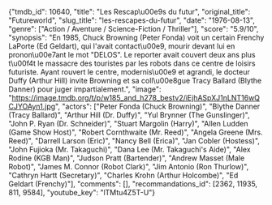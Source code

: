 {"tmdb_id": 10640, "title": "Les Rescap\u00e9s du futur", "original_title": "Futureworld", "slug_title": "les-rescapes-du-futur", "date": "1976-08-13", "genre": ["Action / Aventure / Science-Fiction / Thriller"], "score": "5.9/10", "synopsis": "En 1985, Chuck Browning (Peter Fonda) voit un certain Frenchy LaPorte (Ed Geldart), qui l'avait contact\u00e9, mourir devant lui en pronon\u00e7ant le mot \"DELOS\". Le reporter avait couvert deux ans plus t\u00f4t le massacre des touristes par les robots dans ce centre de loisirs futuriste. Ayant rouvert le centre, modernis\u00e9 et agrandi, le docteur Duffy (Arthur Hill) invite Browning et sa coll\u00e8gue Tracy Ballard (Blythe Danner) pour juger impartialement.", "image": "https://image.tmdb.org/t/p/w185_and_h278_bestv2/iEjhASpXJ1nLNT16wQCJYOAyn1.jpg", "actors": ["Peter Fonda (Chuck Browning)", "Blythe Danner (Tracy Ballard)", "Arthur Hill (Dr. Duffy)", "Yul Brynner (The Gunslinger)", "John P. Ryan (Dr. Schneider)", "Stuart Margolin (Harry)", "Allen Ludden (Game Show Host)", "Robert Cornthwaite (Mr. Reed)", "Angela Greene (Mrs. Reed)", "Darrell Larson (Eric)", "Nancy Bell (Erica)", "Jan Cobler (Hostess)", "John Fujioka (Mr. Takaguchi)", "Dana Lee (Mr. Takaguchi's Aide)", "Alex Rodine (KGB Man)", "Judson Pratt (Bartender)", "Andrew Masset (Male Robot)", "James M. Connor (Robot Clark)", "Jim Antonio (Ron Thurlow)", "Cathryn Hartt (Secretary)", "Charles Krohn (Arthur Holcombe)", "Ed Geldart (Frenchy)"], "comments": [], "recommandations_id": [2362, 11935, 811, 9584], "youtube_key": "lTMtu4Z5T-U"}